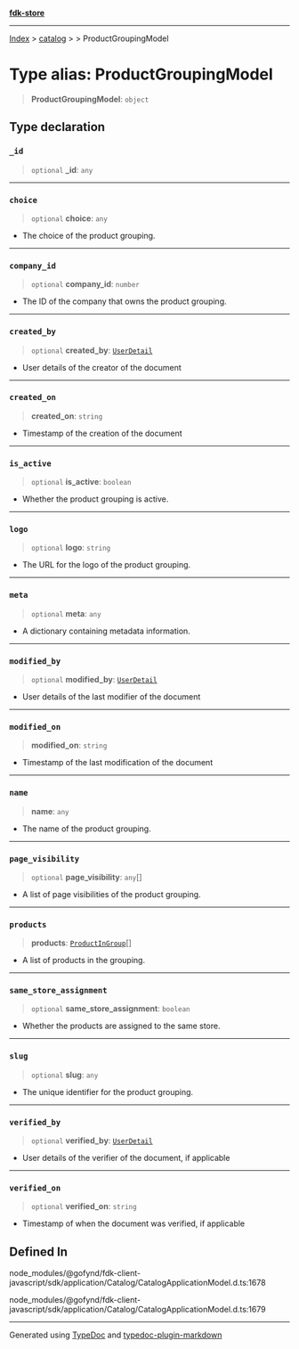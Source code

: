[**fdk-store**](../../../README.md)
***

[Index](../../../API.md) > [catalog](../../README.md) > [<internal>](../README.md) > ProductGroupingModel

# Type alias: ProductGroupingModel

> **ProductGroupingModel**: `object`

## Type declaration

### `_id`

> `optional` **\_id**: `any`

***

### `choice`

> `optional` **choice**: `any`

- The choice of the product grouping.

***

### `company_id`

> `optional` **company\_id**: `number`

- The ID of the company that owns the product grouping.

***

### `created_by`

> `optional` **created\_by**: [`UserDetail`](type-alias.UserDetail.md)

- User details of the creator of the document

***

### `created_on`

> **created\_on**: `string`

- Timestamp of the creation of the document

***

### `is_active`

> `optional` **is\_active**: `boolean`

- Whether the product grouping is active.

***

### `logo`

> `optional` **logo**: `string`

- The URL for the logo of the product grouping.

***

### `meta`

> `optional` **meta**: `any`

- A dictionary containing metadata information.

***

### `modified_by`

> `optional` **modified\_by**: [`UserDetail`](type-alias.UserDetail.md)

- User details of the last modifier of
the document

***

### `modified_on`

> **modified\_on**: `string`

- Timestamp of the last modification of the document

***

### `name`

> **name**: `any`

- The name of the product grouping.

***

### `page_visibility`

> `optional` **page\_visibility**: `any`[]

- A list of page visibilities of the
product grouping.

***

### `products`

> **products**: [`ProductInGroup`](type-alias.ProductInGroup.md)[]

- A list of products in the grouping.

***

### `same_store_assignment`

> `optional` **same\_store\_assignment**: `boolean`

- Whether the products are
assigned to the same store.

***

### `slug`

> `optional` **slug**: `any`

- The unique identifier for the product grouping.

***

### `verified_by`

> `optional` **verified\_by**: [`UserDetail`](type-alias.UserDetail.md)

- User details of the verifier of the
document, if applicable

***

### `verified_on`

> `optional` **verified\_on**: `string`

- Timestamp of when the document was
verified, if applicable

## Defined In

node\_modules/@gofynd/fdk-client-javascript/sdk/application/Catalog/CatalogApplicationModel.d.ts:1678

node\_modules/@gofynd/fdk-client-javascript/sdk/application/Catalog/CatalogApplicationModel.d.ts:1679

***
Generated using [TypeDoc](https://typedoc.org/) and [typedoc-plugin-markdown](https://www.npmjs.com/package/typedoc-plugin-markdown)
